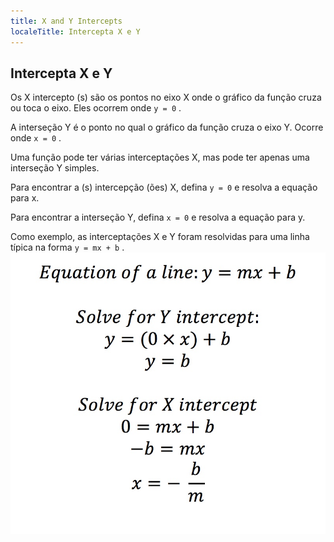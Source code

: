 ```yaml
---
title: X and Y Intercepts
localeTitle: Intercepta X e Y
---
```

## Intercepta X e Y

Os X intercepto (s) são os pontos no eixo X onde o gráfico da função cruza ou toca o eixo. Eles ocorrem onde `y = 0` .

A interseção Y é o ponto no qual o gráfico da função cruza o eixo Y. Ocorre onde `x = 0` .

Uma função pode ter várias interceptações X, mas pode ter apenas uma interseção Y simples.

Para encontrar a (s) intercepção (ões) X, defina `y = 0` e resolva a equação para x.

Para encontrar a interseção Y, defina `x = 0` e resolva a equação para y.

Como exemplo, as interceptações X e Y foram resolvidas para uma linha típica na forma `y = mx + b` . ![Uma imagem demonstrando encontrar o xey intercepta uma linha típica na forma de y = mx + b. A intersecção Y é igual a b e a intercepção X é igual a b negativo dividido por m](https://raw.githubusercontent.com/hayleycd/images/master/solve_intercepts.jpeg)
